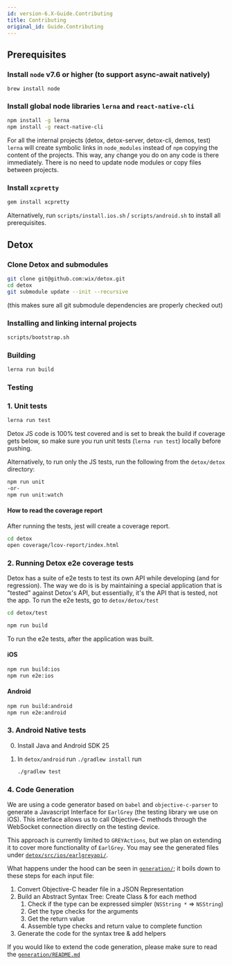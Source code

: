 ```yaml
---
id: version-6.X-Guide.Contributing
title: Contributing
original_id: Guide.Contributing
---
```


## Prerequisites

### Install `node` v7.6 or higher (to support async-await natively)

```
brew install node
```

### Install global node libraries `lerna` and `react-native-cli`

```sh
npm install -g lerna
npm install -g react-native-cli
```

For all the internal projects (detox, detox-server, detox-cli, demos, test) `lerna` will create symbolic links in `node_modules` instead of `npm` copying the content of the projects. This way, any change you do on any code is there immediately. There is no need to update node modules or copy files between projects.

### Install `xcpretty`

```sh
gem install xcpretty
```

Alternatively, run `scripts/install.ios.sh` / `scripts/android.sh` to install all prerequisites.

## Detox

### Clone Detox and submodules

```sh
git clone git@github.com:wix/detox.git
cd detox
git submodule update --init --recursive
```

(this makes sure all git submodule dependencies are properly checked out)

### Installing and linking internal projects

```sh
scripts/bootstrap.sh
```

### Building

```sh
lerna run build
```

### Testing

### 1. Unit tests

```sh
lerna run test
```

Detox JS code is 100% test covered and is set to break the build if coverage gets below, so make sure you run unit tests (`lerna run test`) locally before pushing.

Alternatively, to run only the JS tests, run the following from the `detox/detox` directory:

```sh
npm run unit
-or-
npm run unit:watch
```

#### How to read the coverage report

After running the tests, jest will create a coverage report.

```sh
cd detox
open coverage/lcov-report/index.html
```

### 2. Running Detox e2e coverage tests

Detox has a suite of e2e tests to test its own API while developing (and for regression). The way we do is is by maintaining a special application that is "tested" against Detox's API, but essentially, it's the API that is tested, not the app.
To run the e2e tests, go to `detox/detox/test`

```sh
cd detox/test
```

```sh
npm run build
```

To run the e2e tests, after the application was built.

#### iOS

```sh
npm run build:ios
npm run e2e:ios
```

#### Android

```sh
npm run build:android
npm run e2e:android
```

### 3. Android Native tests

0.  Install Java and Android SDK 25
1.  In `detox/android` run `./gradlew install` run

    ```sh
    ./gradlew test
    ```

### 4. Code Generation

We are using a code generator based on `babel` and `objective-c-parser` to generate a Javascript Interface for `EarlGrey` (the testing library we use on iOS).
This interface allows us to call Objective-C methods through the WebSocket connection directly on the testing device.

This approach is currently limited to `GREYActions`, but we plan on extending it to cover more functionality of `EarlGrey`.
You may see the generated files under [`detox/src/ios/earlgreyapi/`](../detox/src/ios/earlgreyapi).

What happens under the hood can be seen in [`generation/`](../generation); it boils down to these steps for each input file:

1.  Convert Objective-C header file in a JSON Representation
2.  Build an Abstract Syntax Tree: Create Class & for each method
    1.  Check if the type can be expressed simpler (`NSString *` => `NSString`)
    2.  Get the type checks for the arguments
    3.  Get the return value
    4.  Assemble type checks and return value to complete function
3.  Generate the code for the syntax tree & add helpers

If you would like to extend the code generation, please make sure to read the [`generation/README.md`](../generation#generation)
